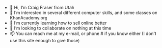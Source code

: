- 👋 Hi, I’m Craig Fraser from Utah
- 👀 I’m interested in several different computer skills, and some classes on KhanAcademy.org
- 🌱 I’m currently learning how to sell online better
- 💞️ I’m looking to collaborate on nothing at this time
- 📫 You can reach me at my e-mail, or phone # if you know either (I don't use this site enough to give those)

<!---
frasercn/frasercn is a ✨ special ✨ repository because its `README.md` (this file) appears on your GitHub profile.
You can click the Preview link to take a look at your changes.
--->
